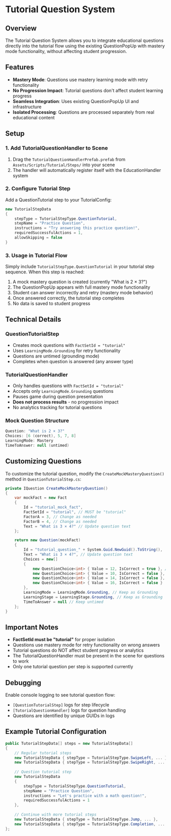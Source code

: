 # Tutorial Question System

## Overview

The Tutorial Question System allows you to integrate educational questions directly into the tutorial flow using the existing QuestionPopUp with mastery mode functionality, without affecting student progression.

## Features

- **Mastery Mode**: Questions use mastery learning mode with retry functionality
- **No Progression Impact**: Tutorial questions don't affect student learning progress
- **Seamless Integration**: Uses existing QuestionPopUp UI and infrastructure
- **Isolated Processing**: Questions are processed separately from real educational content

## Setup

### 1. Add TutorialQuestionHandler to Scene

1. Drag the `TutorialQuestionHandlerPrefab.prefab` from `Assets/Scripts/Tutorial/Steps/` into your scene
2. The handler will automatically register itself with the EducationHandler system

### 2. Configure Tutorial Step

Add a QuestionTutorial step to your TutorialConfig:

```csharp
new TutorialStepData
{
    stepType = TutorialStepType.QuestionTutorial,
    stepName = "Practice Question",
    instructions = "Try answering this practice question!",
    requiredSuccessfulActions = 1,
    allowSkipping = false
}
```

### 3. Usage in Tutorial Flow

Simply include `TutorialStepType.QuestionTutorial` in your tutorial step sequence. When this step is reached:

1. A mock mastery question is created (currently "What is 2 × 3?")
2. The QuestionPopUp appears with full mastery mode functionality
3. Student can answer incorrectly and retry (mastery mode behavior)
4. Once answered correctly, the tutorial step completes
5. No data is saved to student progress

## Technical Details

### QuestionTutorialStep

- Creates mock questions with `FactSetId = "tutorial"`
- Uses `LearningMode.Grounding` for retry functionality
- Questions are untimed (grounding mode)
- Completes when question is answered (any answer type)

### TutorialQuestionHandler

- Only handles questions with `FactSetId = "tutorial"`
- Accepts only `LearningMode.Grounding` questions
- Pauses game during question presentation
- **Does not process results** - no progression impact
- No analytics tracking for tutorial questions

### Mock Question Structure

```csharp
Question: "What is 2 × 3?"
Choices: [6 (correct), 5, 7, 8]
LearningMode: Mastery
TimeToAnswer: null (untimed)
```

## Customizing Questions

To customize the tutorial question, modify the `CreateMockMasteryQuestion()` method in `QuestionTutorialStep.cs`:

```csharp
private IQuestion CreateMockMasteryQuestion()
{
    var mockFact = new Fact
    {
        Id = "tutorial_mock_fact",
        FactSetId = "tutorial", // MUST be "tutorial"
        FactorA = 3, // Change as needed
        FactorB = 4, // Change as needed
        Text = "What is 3 × 4?" // Update question text
    };

    return new Question(mockFact)
    {
        Id = "tutorial_question_" + System.Guid.NewGuid().ToString(),
        Text = "What is 3 × 4?", // Update question text
        Choices = new[]
        {
            new QuestionChoice<int> { Value = 12, IsCorrect = true }, // Correct answer
            new QuestionChoice<int> { Value = 10, IsCorrect = false },
            new QuestionChoice<int> { Value = 14, IsCorrect = false },
            new QuestionChoice<int> { Value = 16, IsCorrect = false }
        },
        LearningMode = LearningMode.Grounding, // Keep as Grounding
        LearningStage = LearningStage.Grounding, // Keep as Grounding
        TimeToAnswer = null // Keep untimed
    };
}
```

## Important Notes

- **FactSetId must be "tutorial"** for proper isolation
- Questions use mastery mode for retry functionality on wrong answers
- Tutorial questions do NOT affect student progress or analytics
- The TutorialQuestionHandler must be present in the scene for questions to work
- Only one tutorial question per step is supported currently

## Debugging

Enable console logging to see tutorial question flow:
- `[QuestionTutorialStep]` logs for step lifecycle
- `[TutorialQuestionHandler]` logs for question handling
- Questions are identified by unique GUIDs in logs

## Example Tutorial Configuration

```csharp
public TutorialStepData[] steps = new TutorialStepData[]
{
    // Regular tutorial steps
    new TutorialStepData { stepType = TutorialStepType.SwipeLeft, ... },
    new TutorialStepData { stepType = TutorialStepType.SwipeRight, ... },
    
    // Question tutorial step
    new TutorialStepData 
    { 
        stepType = TutorialStepType.QuestionTutorial,
        stepName = "Practice Question",
        instructions = "Let's practice with a math question!",
        requiredSuccessfulActions = 1
    },
    
    // Continue with more tutorial steps
    new TutorialStepData { stepType = TutorialStepType.Jump, ... },
    new TutorialStepData { stepType = TutorialStepType.Completion, ... }
};
``` 